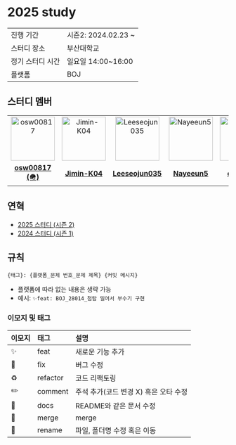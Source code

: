 # 2025 study

<table>
  <tr>
    <td>진행 기간</td>
    <td>시즌2: 2024.02.23 ~ </td>
  </tr>
  <tr>
    <td>스터디 장소</td>
    <td>부산대학교</td>
  </tr>
  <tr>
    <td>정기 스터디 시간</td>
    <td>일요일 14:00~16:00 </td>
  </tr>
  <tr>
    <td>플랫폼</td>
    <td>BOJ</td>
  </tr>
</table>

## 스터디 멤버

<table>
 <tr>
    <td align="center"><a href="https://github.com/osw00817"><img src="https://avatars.githubusercontent.com/u/42710245?v=4" width="100px;" alt="osw00817"></a></td>
    <td align="center"><a href="https://github.com/Jimin-K04"><img src="https://avatars.githubusercontent.com/u/173872163?v=4" width="100px;" alt="Jimin-K04"></a></td>
    <td align="center"><a href="https://github.com/Leeseojun035"><img src="https://avatars.githubusercontent.com/u/176114483?v=4" width="100px;" alt="Leeseojun035"></a></td>
    <td align="center"><a href="https://github.com/Nayeeun5"><img src="https://avatars.githubusercontent.com/u/182473122?v=4" width="100px;" alt="Nayeeun5"></a></td>
    <td align="center"><a href="https://github.com/cjaewon"><img src="https://avatars.githubusercontent.com/u/32125218?v=4" width="100px;" alt="cjaewon"></a></td>
  </tr>
  <tr>
    <td align="center"><a href="https://github.com/osw00817"><b>osw00817 (🪖)</b></a></td>
    <td align="center"><a href="https://github.com/Jimin-K04"><b>Jimin-K04</b></a></td>
    <td align="center"><a href="https://github.com/Leeseojun035"><b>Leeseojun035</b></a></td>
    <td align="center"><a href="https://github.com/Nayeeun5"><b>Nayeeun5</b></a></td>
    <td align="center"><a href="https://github.com/Nayeeun5"><b>cjaewon</b></a></td>
  </tr>
</table>

## 연혁
- [2025 스터디 (시즌 2)](https://github.com/pnu-haters/2025-study)
- [2024 스터디 (시즌 1)](https://github.com/osw00817/pnu-haters)

## 규칙
```
{태그}: {플랫폼_문제 번호_문제 제목} {커밋 메시지}
```
- 플랫폼에 따라 없는 내용은 생략 가능
- 예시: `✨feat: BOJ_28014_첨탑 밀어서 부수기 구현`

### 이모지 및 태그
| 이모지 | 태그       | 설명                      |
|:----|:---------|:------------------------|
| ✨   | feat     | 새로운 기능 추가               |
| 🐛  | fix      | 버그 수정                   |
| ♻️  | refactor | 코드 리팩토링                 |
| ✏️  | comment  | 주석 추가(코드 변경 X) 혹은 오타 수정 |
| 📝  | docs     | README와 같은 문서 수정        |
| 🔀  | merge    | merge                   |
| 🚚  | rename   | 파일, 폴더명 수정 혹은 이동        |

